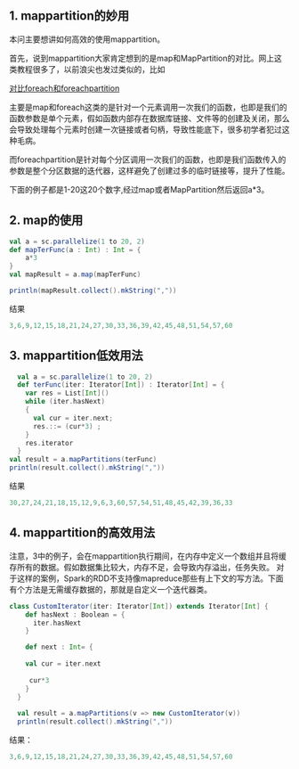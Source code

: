 
## 1. mappartition的妙用

本问主要想讲如何高效的使用mappartition。

首先，说到mappartition大家肯定想到的是map和MapPartition的对比。网上这类教程很多了，以前浪尖也发过类似的，比如

[对比foreach和foreachpartition](https://mp.weixin.qq.com/s/Pz48-M4FSxGjIt9G9NNzTQ)

主要是map和foreach这类的是针对一个元素调用一次我们的函数，也即是我们的函数参数是单个元素，假如函数内部存在数据库链接、文件等的创建及关闭，那么会导致处理每个元素时创建一次链接或者句柄，导致性能底下，很多初学者犯过这种毛病。

而foreachpartition是针对每个分区调用一次我们的函数，也即是我们函数传入的参数是整个分区数据的迭代器，这样避免了创建过多的临时链接等，提升了性能。

下面的例子都是1-20这20个数字,经过map或者MapPartition然后返回a*3。

## 2. map的使用

```scala
val a = sc.parallelize(1 to 20, 2)
def mapTerFunc(a : Int) : Int = {
    a*3
}
val mapResult = a.map(mapTerFunc)

println(mapResult.collect().mkString(","))
```
结果

```scala
3,6,9,12,15,18,21,24,27,30,33,36,39,42,45,48,51,54,57,60
```


## 3. mappartition低效用法

```scala
  val a = sc.parallelize(1 to 20, 2)
  def terFunc(iter: Iterator[Int]) : Iterator[Int] = {
    var res = List[Int]()
    while (iter.hasNext)
    {
      val cur = iter.next;
      res.::= (cur*3) ;
    }
    res.iterator
  }
val result = a.mapPartitions(terFunc)
println(result.collect().mkString(","))
```

结果

```scala
30,27,24,21,18,15,12,9,6,3,60,57,54,51,48,45,42,39,36,33
```

## 4. mappartition的高效用法

注意，3中的例子，会在mappartition执行期间，在内存中定义一个数组并且将缓存所有的数据。假如数据集比较大，内存不足，会导致内存溢出，任务失败。
对于这样的案例，Spark的RDD不支持像mapreduce那些有上下文的写方法。下面有个方法是无需缓存数据的，那就是自定义一个迭代器类。

```scala
class CustomIterator(iter: Iterator[Int]) extends Iterator[Int] {
    def hasNext : Boolean = {
      iter.hasNext
    }

    def next : Int= {
    
    val cur = iter.next
    
     cur*3
    }
  }
  
  val result = a.mapPartitions(v => new CustomIterator(v))
  println(result.collect().mkString(","))
```
结果：
```scala
3,6,9,12,15,18,21,24,27,30,33,36,39,42,45,48,51,54,57,60
```